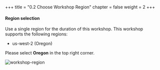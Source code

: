 +++
title = "0.2 Choose Workshop Region"
chapter = false
weight = 2
+++
#### Region selection

Use a single region for the duration of this workshop. This workshop supports the following regions:

- us-west-2 (Oregon)

Please select __Oregon__ in the top right corner.

![workshop-region](/images/getting_started/choose_us-west-2.png)